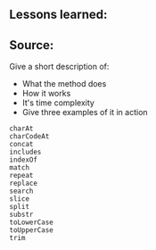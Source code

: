 ## Lessons learned:

## Source:
Give a short description of:
* What the method does
* How it works
* It's time complexity 
* Give three examples of it in action

```
charAt
charCodeAt
concat
includes
indexOf
match
repeat
replace
search
slice
split
substr
toLowerCase
toUpperCase
trim
```
